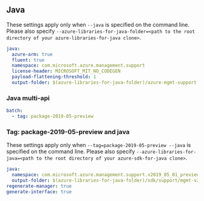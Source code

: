 ## Java

These settings apply only when `--java` is specified on the command line.
Please also specify `--azure-libraries-for-java-folder=<path to the root directory of your azure-libraries-for-java clone>`.

``` yaml $(java)
java:
  azure-arm: true
  fluent: true
  namespace: com.microsoft.azure.management.support
  license-header: MICROSOFT_MIT_NO_CODEGEN
  payload-flattening-threshold: 1
  output-folder: $(azure-libraries-for-java-folder)/azure-mgmt-support
```
### Java multi-api

``` yaml $(java) && $(multiapi)
batch:
  - tag: package-2019-05-preview
```

### Tag: package-2019-05-preview and java

These settings apply only when `--tag=package-2019-05-preview --java` is specified on the command line.
Please also specify `--azure-libraries-for-java=<path to the root directory of your azure-sdk-for-java clone>`.

``` yaml $(tag) == 'package-2019-05-preview' && $(java) && $(multiapi)
java:
  namespace: com.microsoft.azure.management.support.v2019_05_01_preview
  output-folder: $(azure-libraries-for-java-folder)/sdk/support/mgmt-v2019_05_01_preview
regenerate-manager: true
generate-interface: true
```
